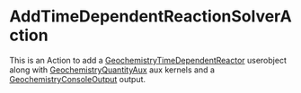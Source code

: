 # AddTimeDependentReactionSolverAction

This is an Action to add a [GeochemistryTimeDependentReactor](GeochemistryTimeDependentReactor.md) userobject along with [GeochemistryQuantityAux](GeochemistryQuantityAux.md) aux kernels and a [GeochemistryConsoleOutput](GeochemistryConsoleOutput.md) output.

